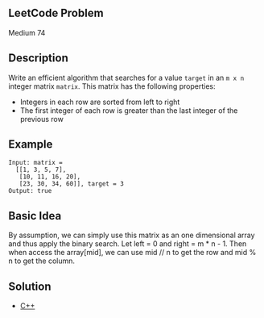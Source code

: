## LeetCode Problem
Medium 74

## Description
Write an efficient algorithm that searches for a value `target` in an `m x n` integer matrix `matrix`. This matrix has the following properties:
- Integers in each row are sorted from left to right
- The first integer of each row is greater than the last integer of the previous row

## Example
```
Input: matrix =
  [[1, 3, 5, 7],
   [10, 11, 16, 20],
   [23, 30, 34, 60]], target = 3
Output: true
```

## Basic Idea
By assumption, we can simply use this matrix as an one dimensional array and thus apply the binary search. Let left = 0 and right = m * n - 1. Then when access the array[mid], we can use mid // n to get the row and mid % n to get the column.

## Solution
- [C++](./solution.cpp)